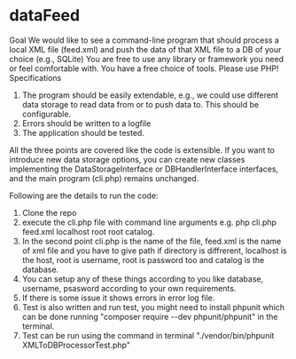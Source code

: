 # dataFeed

Goal 
We would like to see a command-line program that should process a local XML file (feed.xml) and push the data of that XML file to a DB of your choice (e.g., SQLite) 
You are free to use any library or framework you need or feel comfortable with. You have a free choice of tools. Please use PHP!
Specifications 
1.	The program should be easily extendable, e.g., we could use different data storage to read data from or to push data to. This should be configurable. 
2.	Errors should be written to a logfile
3.	The application should be tested.

All the three points are covered like the code is extensible. If you want to introduce new data storage options, you can create new classes implementing the DataStorageInterface or DBHandlerInterface interfaces, and the main program (cli.php) remains unchanged.

Following are the details to run the code:
1. Clone the repo
2. execute the cli.php file with command line arguments e.g. php cli.php feed.xml localhost root root catalog.
3. In the second point cli.php is the name of the file, feed.xml is the name of xml file and you have to give path if directory is diffrerent, localhost is the host, root is username, root is password too and catalog is the database.
4. You can setup any of these things according to you like database, username, psasword according to your own requirements.
5. If there is some issue it shows errors in error log file.
6. Test is also written and run test, you might need to install phpunit which can be done running "composer require --dev phpunit/phpunit" in the terminal.
7. Test can be run using the command in terminal  "./vendor/bin/phpunit XMLToDBProcessorTest.php"


